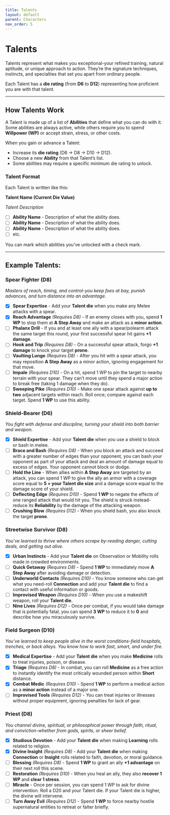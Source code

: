 ```yaml
---
title: Talents
layout: default
parent: Characters
nav_order: 5
---
```


# Talents

Talents represent what makes you exceptional-your refined training, natural aptitude, or unique approach to action. They’re the signature techniques, instincts, and specialties that set you apart from ordinary people.

Each Talent has a **die rating** (from **D6** to **D12**) representing how proficient you are with that talent.

---

## How Talents Work

A Talent is made up of a list of **Abilities** that define what you can do with it. Some abilities are always active, while others require you to spend **Willpower (WP)** or accept strain, stress, or other costs.

When you gain or advance a Talent:
- Increase its **die rating** (D6 → D8 → D10 → D12).
- Choose a new **Ability** from that Talent’s list.
- Some abilities may require a specific minimum die rating to unlock.

### Talent Format

Each Talent is written like this:

**Talent Name (Current Die Value)**

*Talent Description*

- [ ] **Ability Name** - Description of what the ability does.
- [ ] **Ability Name** - Description of what the ability does.
- [ ] **Ability Name** - Description of what the ability does.
- [ ] etc.

You can mark which abilities you’ve unlocked with a check mark.

---

## Example Talents: 

### Spear Fighter (D8)
*Masters of reach, timing, and control-you keep foes at bay, punish advances, and turn distance into an advantage.*

- [x] **Spear Expertise** - Add your **Talent die** when you make any Melee attacks with a spear.
- [x] **Reach Advantage** *(Requires D8)* - If an enemy closes with you, spend **1 WP** to stop them at **A Step Away** and make an attack as a **minor action**.
- [ ] **Phalanx Drill** - If you and at least one ally with a spear/polearm attack the same target this round, your first successful spear hit gains **+1 damage**.
- [ ] **Hook and Trip** *(Requires D8)* - On a successful spear attack, forgo **+1 damage** to knock your target **prone**.
- [ ] **Vaulting Lunge** *(Requires D8)* - After you hit with a spear attack, you may reposition **A Step Away** as a minor action, ignoring engagement for that move.
- [ ] **Impale** *(Requires D10)* - On a hit, spend 1 WP to pin the target to nearby terrain with your spear. They can’t move until they spend a major action to break free (taking 1 damage when they do).
- [ ] **Sweeping Pike** *(Requires D10)* - Make one spear attack against **up to two** adjacent targets within reach. Roll once; compare against each target. Spend **1 WP** to use this ability.

### Shield-Bearer (D6)
*You fight with defense and discipline, turning your shield into both barrier and weapon.*

- [x] **Shield Expertise** - Add your **Talent die** when you use a shield to block or bash in melee.
- [ ] **Brace and Bash** *(Requires D8)* - When you block an attack and succeed with a greater number of edges than your opponent, you can bash your opponent as part of your attack and deal an amount of damage equal to excess of edges. Your opponent cannot block or dodge.
- [ ] **Hold the Line** - When allies within **A Step Away** are targeted by an attack, you can spend 1 WP to give the ally an armor with a coverage score equal to **5 + your Talent die size** and a damage score equal to the damage score of your shield.
- [ ] **Deflecting Edge** *(Requires D10)* - Spend **1 WP** to negate the effects of one ranged attack that would hit you. The shield is struck instead-reduce its **Reliability** by the damage of the attacking weapon.
- [ ] **Crushing Blow** *(Requires D12)* - When you shield bash, you also knock the target **prone**.

### Streetwise Survivor (D8)
*You’ve learned to thrive where others scrape by-reading danger, cutting deals, and getting out alive.*

- [x] **Urban Instincts** - Add your **Talent die** on Observation or Mobility rolls made in crowded environments.
- [ ] **Quick Getaway** *(Requires D8)* - Spend **1 WP** to immediately move **A Step Away** after avoiding damage or detection.
- [ ] **Underworld Contacts** *(Requires D10)* - You know someone who can get what you need-roll **Connection** and add your **Talent die** to find a contact with useful information or goods.
- [ ] **Improvised Weapon** *(Requires D10)* - When you use a makeshift weapon, roll your **Talent die**.
- [ ] **Nine Lives** *(Requires D12)* - Once per combat, if you would take damage that is potentially fatal, you can spend **3 WP** to reduce it to **0** and describe how you miraculously survive.

### Field Surgeon (D10)
*You’ve learned to keep people alive in the worst conditions-field hospitals, trenches, or back alleys. You know how to work fast, smart, and under fire.*

- [x] **Medical Expertise** - Add your **Talent die** when you make **Medicine** rolls to treat injuries, poison, or disease.
- [x] **Triage** *(Requires D8)* - In combat, you can roll **Medicine** as a free action to instantly identify the most critically wounded person within **Short** distance.
- [x] **Combat Medic**  *(Requires D10)* - Spend **1 WP** to perform a medical action as a **minor action** instead of a major one.
- [ ] **Improvised Tools** *(Requires D12)* - You can treat injuries or illnesses without proper equipment, ignoring penalties for lack of gear.

### Priest (D8)
*You channel divine, spiritual, or philosophical power through faith, ritual, and conviction-whether from gods, spirits, or sheer belief.*

- [x] **Studious Devotion** - Add your **Talent die** when making **Learning** rolls related to religion.
- [x] **Divine Insight** *(Requires D8)* - Add your **Talent die** when making **Connection** or **Insight** rolls related to faith, devotion, or moral guidance.
- [ ] **Blessing** *(Requires D8)* - Spend **1 WP** to grant an ally **+1 advantage** on their next roll this scene.
- [ ] **Restoration** *(Requires D10)* - When you heal an ally, they also **recover 1 WP** and **clear 1 stress**.
- [ ] **Miracle** - Once per session, you can spend 1 WP to ask for divine intervention. Roll a D20 and your Talent die. If your Talent die is higher, the divine will intervene. 
- [ ] **Turn Away Evil** *(Requires D12)* - Spend **1 WP** to force nearby hostile supernatural entities to retreat or falter briefly.
